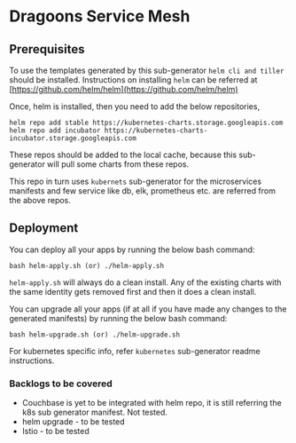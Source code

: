 # Dragoons Service Mesh

## Prerequisites

To use the templates generated by this sub-generator `helm cli and tiller` should be installed. Instructions on installing `helm` can be referred
at [https://github.com/helm/helm](https://github.com/helm/helm)

Once, helm is installed, then you need to add the below repositories,
```
helm repo add stable https://kubernetes-charts.storage.googleapis.com
helm repo add incubator https://kubernetes-charts-incubator.storage.googleapis.com
```  
These repos should be added to the local cache, because this sub-generator will pull some charts from these repos. 

This repo in turn uses `kubernets` sub-generator for the microservices manifests and few service like db, elk, prometheus etc. are referred from the above repos. 


## Deployment

You can deploy all your apps by running the below bash command:

```
bash helm-apply.sh (or) ./helm-apply.sh
```

`helm-apply.sh` will always do a clean install. Any of the existing charts with the same identity gets removed first and then it does a clean install.


You can upgrade all your apps (if at all if you have made any changes to the generated manifests) by running the below bash command:

```
bash helm-upgrade.sh (or) ./helm-upgrade.sh
```

For kubernetes specific info, refer `kubernetes` sub-generator readme instructions.

### Backlogs to be covered
* Couchbase is yet to be integrated with helm repo, it is still referring the k8s sub generator manifest. Not tested.
* helm upgrade - to be tested
* Istio - to be tested
